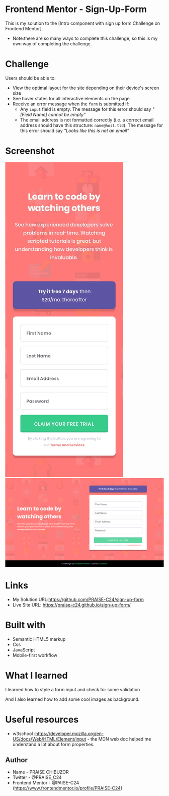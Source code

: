 
#  Frontend Mentor -  Sign-Up-Form

This is my solution to the [Intro component with sign up form Challenge on Frontend Mentor].

* Note:there are so many ways to complete this challenge, so this is my own way of completing the challenge.

# Challenge

Users should be able to:

- View the optimal layout for the site depending on their device's screen size
- See hover states for all interactive elements on the page
- Receive an error message when the `form` is submitted if:
  - Any `input` field is empty. The message for this error should say *"[Field Name] cannot be empty"*
  - The email address is not formatted correctly (i.e. a correct email address should have this structure: `name@host.tld`). The message for this error should say *"Looks like this is not an email"*

# Screenshot

![](./design/mobile-design.jpg)
![](./design/screenshot.png)

# Links

- My Solution URL:https://github.com/PRAISE-C24/sign-up-form
- Live Site URL: https://praise-c24.github.io/sign-up-form/

# Built with

- Semantic HTML5 markup
- Css
- JavaScript
- Mobile-first workflow


# What I learned
I learned how to style a form input and check for some validation

And I also learned how to add some cool images as background.

# Useful resources

- w3school :https://developer.mozilla.org/en-US/docs/Web/HTML/Element/input - the MDN web doc helped me understand a lot about form properties.

## Author

- Name - PRAISE CHIBUZOR
- Twitter - @PRAISE_C24
- Frontend Mentor - @PAISE-C24 (https://www.frontendmentor.io/profile/PRAISE-C24)
